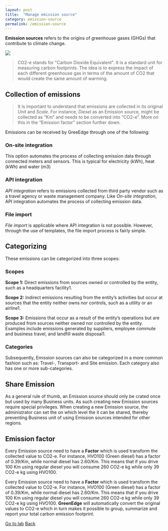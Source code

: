 ```yaml
---
layout: post
title:  "Manage emission source"
category: emission-source
permalink: /emission-source
---
```



**Emission sources** refers to the origins of greenhouse gases (GHGs) that contribute to climate change. 

<img src="assets/images/emission-source-1.png">

> CO2-e stands for "Carbon Dioxide Equivalent". It is a standard unit for measuring carbon footprints. The idea is to express the impact of each different greenhouse gas in terms of the amount of CO2 that would create the same amount of warming.

## Collection of emissions
> It is important to understand that emissions are collected in its original *Unit* and *Scale*. For instance, *Diesel* as an Emission source, might be collected as “Km” and needs to be converted into “CO2-e”. More on this in the “Emission factor” section further down.   

Emissions can be received by GreeEdge through one of the following:

### On-site integration
This option automates the process of collecting emission data through connected meters and sensors. This is typical for electricity (kWh), heat (kWh) and water (m3)

### API integration
*API integration* refers to emissions collected from third party vendor such as a travel agency or waste management company. Like *On-site integration*, API integration automates the process of collecting emission data. 

### File import
*File import* is applicable where API integration is not possible. However, through the use of templates, the file import process is fairly simple.


## Categorizing
These emissions can be categorized into three scopes:

### Scopes
**Scope 1:** Direct emissions from sources owned or controlled by the entity, such as a headquarters facility1.

**Scope 2:** Indirect emissions resulting from the entity’s activities but occur at sources that the entity neither owns nor controls, such as a utility or an airline1.

**Scope 3:** Emissions that occur as a result of the entity’s operations but are produced from sources neither owned nor controlled by the entity. Examples include emissions generated by suppliers, employee commute and business travel, and landfill waste disposal1.

### Categories
Subsequently, Emission sources can also be categorized in a more common fashion such as: Travel-, Transport- and Site emission. Each category also has one or more sub-categories.

## Share Emission
As a general rule of thumb, an Emission source should only be crated once but used by many Business units. As such creating new Emission sources require special privileges. When creating a new Emission source, the administrator can set the on which level the it can be shared, thereby preventing Business unit of using Emission sources intended for other regions.

## Emission factor
Every Emission source need to have a **Factor** which is used transform the collected value to CO2-e. For instance, HVO100 (Green diesel) has a factor of 0.39/Km, while normal diesel has 2.60/Km. This means that if you drive 100 Km using regular diesel you will consume 260 CO2-e kg while only 39 CO2-e kg using HVO100. 

Every Emission source need to have a **Factor** which is used transform the collected value to CO2-e. For instance, HVO100 (Green diesel) has a factor of 0.39/Km, while normal diesel has 2.60/Km. This means that if you drive 100 Km using regular diesel you will consume 260 CO2-e kg while only 39 CO2-e kg using HVO100. 
**GreenEdge** will automatically convert the original values to CO2-e which in turn makes it possible to group, summarize and report your total carbon emission footprint.



<a class="offset-4 btn btn-success btn-lg" href="/emission-source-lab" role="button">Go to lab</a>
<a class="btn btn-info btn-lg" href="/" role="button">Back</a>